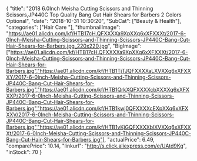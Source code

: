 {
	"title": "2018 6.0Inch Meisha Cutting Scissors and Thinning Scissors,JP440C Top Quality Bang Cut Hair Shears for Barbers 2 Colors Optional",
	"date": "2018-10-31 10:30:20",
	"SubCat": ["Beauty & Health"],
	"categories": ["Hair Care "],
	"thumbnailImage": "https://ae01.alicdn.com/kf/HTB17cH.QFXXXXa9XpXXq6xXFXXXt/2017-6-0Inch-Meisha-Cutting-Scissors-and-Thinning-Scissors-JP440C-Bang-Cut-Hair-Shears-for-Barbers.jpg_220x220.jpg",
	"BigImage": ["https://ae01.alicdn.com/kf/HTB17cH.QFXXXXa9XpXXq6xXFXXXt/2017-6-0Inch-Meisha-Cutting-Scissors-and-Thinning-Scissors-JP440C-Bang-Cut-Hair-Shears-for-Barbers.jpg","https://ae01.alicdn.com/kf/HTB1TjTJQFXXXXaLXVXXq6xXFXXXY/2017-6-0Inch-Meisha-Cutting-Scissors-and-Thinning-Scissors-JP440C-Bang-Cut-Hair-Shears-for-Barbers.jpg","https://ae01.alicdn.com/kf/HTB1QrkXQFXXXXcbXXXXq6xXFXXXP/2017-6-0Inch-Meisha-Cutting-Scissors-and-Thinning-Scissors-JP440C-Bang-Cut-Hair-Shears-for-Barbers.jpg","https://ae01.alicdn.com/kf/HTB1kwj0QFXXXXcEXpXXq6xXFXXXV/2017-6-0Inch-Meisha-Cutting-Scissors-and-Thinning-Scissors-JP440C-Bang-Cut-Hair-Shears-for-Barbers.jpg","https://ae01.alicdn.com/kf/HTB1vKjGQFXXXXblXVXXq6xXFXXXt/2017-6-0Inch-Meisha-Cutting-Scissors-and-Thinning-Scissors-JP440C-Bang-Cut-Hair-Shears-for-Barbers.jpg"],
	"actualPrice": 6.49,
	"comparePrice": 10.14,
	"linkurl": "http://s.click.aliexpress.com/e/UAtd9Kg",
	"inStock": 70
}
